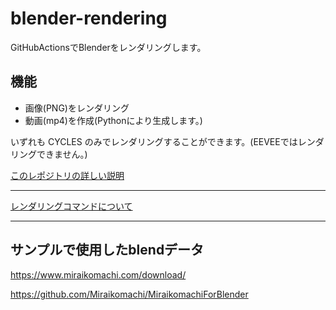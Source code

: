 # blender-rendering

GitHubActionsでBlenderをレンダリングします。

## 機能

- 画像(PNG)をレンダリング
- 動画(mp4)を作成(Pythonにより生成します。)

いずれも CYCLES のみでレンダリングすることができます。(EEVEEではレンダリングできません。)

[このレポジトリの詳しい説明](https://zenn.dev/u_tan/articles/7a6cad307fa481)

---

[レンダリングコマンドについて](https://docs.blender.org/manual/en/latest/advanced/command_line/arguments.html)

---

## サンプルで使用したblendデータ

https://www.miraikomachi.com/download/

https://github.com/Miraikomachi/MiraikomachiForBlender
